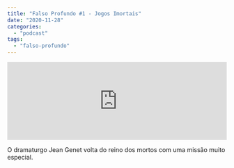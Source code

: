 ```yaml
---
title: "Falso Profundo #1 - Jogos Imortais"
date: "2020-11-28"
categories: 
  - "podcast"
tags: 
  - "falso-profundo"
---
```


<iframe style="width: 100%; height: 180px;" src="https://anchor.fm/monoestereo/embed/episodes/Falso-Profundo-1---Jogos-Imortais-en3c6l" width="100%" height="180px" frameborder="0" scrolling="no"></iframe>

O dramaturgo Jean Genet volta do reino dos mortos com uma missão muito especial.

